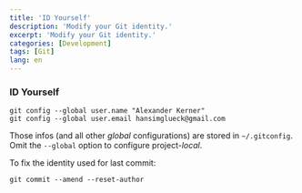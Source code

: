 ```yaml
---
title: 'ID Yourself'
description: 'Modify your Git identity.'
excerpt: 'Modify your Git identity.'
categories: [Development]
tags: [Git]
lang: en
---
```



### ID Yourself
```
git config --global user.name "Alexander Kerner"
git config --global user.email hansimglueck@gmail.com
```

Those infos (and all other *global* configurations) are stored in `~/.gitconfig`. Omit the `--global` option to configure project-*local*.

To fix the identity used for last commit:
```
git commit --amend --reset-author
```